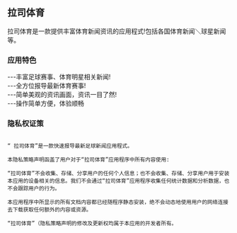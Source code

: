 ## 拉司体育

拉司体育是一款提供丰富体育新闻资讯的应用程式!包括各国体育新闻＼球星新闻等。


### 应用特色

---丰富足球赛事、体育明星相关新闻!<br />
---全方位报导最新体育赛事!<br />
---简单美观的资讯画面，资讯一目了然!<br />
---操作简单方便，体验顺畅


### 隐私权证策
```

“ 拉司体育”是一款快速报导最新足球新闻应用程式。

本隐私策略声明函盖了用户对于“拉司体育”应用程序中所有内容使用:

“拉司体育”不会收集、存储、分享用户的任何个人信息；也不会收集、存储、分享用户用于安装本应用的设备相关的信息。我们不会通过“拉司体育”应用程序收集任何统计数据和分析数据，也不会跟踪用户的行为。

本应用程序中所显示的所有文档内容都已经随程序静态安装，绝不会动态地使用用户的网络连接去下载获取任何额外的内容或资源。

“拉司体育”（隐私策略声明的修改及更新权均属于本应用的开发者所有。

```
